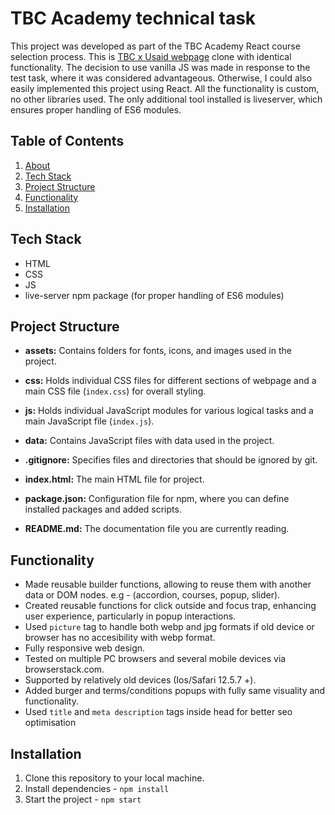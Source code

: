 # TBC Academy technical task

This project was developed as part of the TBC Academy React course selection process. This is [TBC x Usaid webpage](https://www.tbcacademy.ge/usaid) clone with identical functionality.
The decision to use vanilla JS was made in response to the test task, where it was considered advantageous. Otherwise, I could also easily implemented this project using React.
All the functionality is custom, no other libraries used. The only additional tool installed is liveserver, which ensures proper handling of ES6 modules.

## Table of Contents

1. [About](#tbc-academy-technical-task)
2. [Tech Stack](#tech-stack)
3. [Project Structure](#project-structure)
4. [Functionality](#functionality)
5. [Installation](#installation)

## Tech Stack

- HTML
- CSS
- JS
- live-server npm package (for proper handling of ES6 modules)

## Project Structure

- **assets:** Contains folders for fonts, icons, and images used in the project.

- **css:** Holds individual CSS files for different sections of webpage and a main CSS file (`index.css`) for overall styling.

- **js:** Holds individual JavaScript modules for various logical tasks and a main JavaScript file (`index.js`).

- **data:** Contains JavaScript files with data used in the project.

- **.gitignore:** Specifies files and directories that should be ignored by git.

- **index.html:** The main HTML file for project.

- **package.json:** Configuration file for npm, where you can define installed packages and added scripts.

- **README.md:** The documentation file you are currently reading.

## Functionality

- Made reusable builder functions, allowing to reuse them with another data or DOM nodes. e.g - (accordion, courses, popup, slider).
- Created reusable functions for click outside and focus trap, enhancing user experience, particularly in popup interactions.
- Used `picture` tag to handle both webp and jpg formats if old device or browser has no accesibility with webp format.
- Fully responsive web design.
- Tested on multiple PC browsers and several mobile devices via browserstack.com.
- Supported by relatively old devices (Ios/Safari 12.5.7 +).
- Added burger and terms/conditions popups with fully same visuality and functionality.
- Used `title` and `meta description` tags inside head for better seo optimisation

## Installation

1. Clone this repository to your local machine.
2. Install dependencies - `npm install`
3. Start the project - `npm start`
